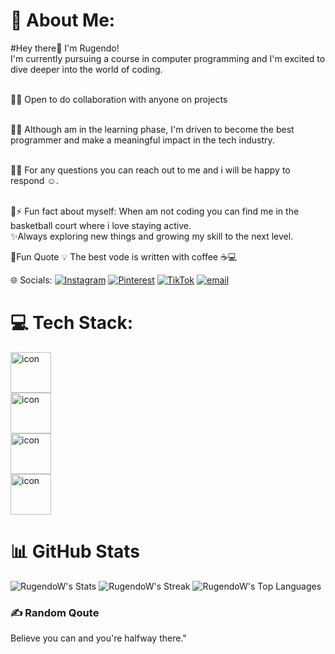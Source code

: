 # 💫 About Me:
#Hey there👋 I'm Rugendo! <br>I'm currently pursuing a course in computer programming and I'm excited to dive deeper into the world of coding.<br><br>

🔗👯 Open to do collaboration with anyone on projects <br><br>

🔗🌱 Although am in the learning phase, I'm driven to become the best programmer and make a meaningful impact in the tech industry.<br><br>

🔗💬 For any questions you can reach out to me and i will be happy to respond ☺️.<br><br>

🔗⚡ Fun fact about myself: When am not coding you can find me in the basketball court where i love staying active.<br>      ✨Always exploring new things and growing my skill to the next level.<br>

🔗Fun Quote 💡 The best vode is written with coffee ☕💻


🌐 Socials:
[![Instagram](https://img.shields.io/badge/Instagram-%23E4405F.svg?logo=Instagram&logoColor=white)](https://instagram.com/_.bughaa) [![Pinterest](https://img.shields.io/badge/Pinterest-%23E60023.svg?logo=Pinterest&logoColor=white)](https://pinterest.com/Weddy ) [![TikTok](https://img.shields.io/badge/TikTok-%23000000.svg?logo=TikTok&logoColor=white)](https://tiktok.com/@@wendymakena332) [![email](https://img.shields.io/badge/Email-D14836?logo=gmail&logoColor=white)](mailto:weddy3386@gmail.com) 

# 💻 Tech Stack:
 <div style="display: flex; align-items: flex-start;"><img src="https://techstack-generator.vercel.app/react-icon.svg" alt="icon" width="65" height="65" /></div><div style="display: flex; align-items: flex-start;"><img src="https://techstack-generator.vercel.app/js-icon.svg" alt="icon" width="65" height="65" /></div><div style="display: flex; align-items: flex-start;"><img src="https://techstack-generator.vercel.app/github-icon.svg" alt="icon" width="65" height="65" /></div><div style="display: flex; align-items: flex-start;"><img src="https://techstack-generator.vercel.app/java-icon.svg" alt="icon" width="65" height="65" /></div>

# 📊 GitHub Stats
![RugendoW's Stats](https://github-readme-stats.vercel.app/api?username=RugendoW&theme=vue-dark&show_icons=true&hide_border=false&count_private=true)
![RugendoW's Streak](https://github-readme-streak-stats.herokuapp.com/?user=RugendoW&theme=vue-dark&hide_border=false)
![RugendoW's Top Languages](https://github-readme-stats.vercel.app/api/top-langs/?username=RugendoW&theme=vue-dark&show_icons=true&hide_border=false&layout=compact)

### ✍️ Random Qoute 
Believe you can and you're halfway there." 

<!-- Proudly created with GPRM/gprm.itsvg.in ) 
